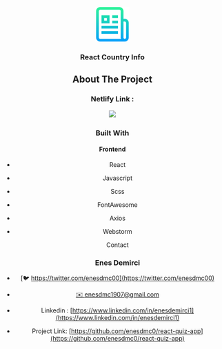 


<div align="center">
  <a href="https://github.com/github_username/repo_name">
    <img src="images/logo.png" alt="Logo" width="80" height="80">
  </a>
<h3 align="center">React Country Info</h3>




## About The Project

### Netlify Link :  [](https://enesquiz.netlify.app/)



![][img-1]





### Built With

#### Frontend

* React

* Javascript

* Scss

* FontAwesome

* Axios

* Webstorm

  

  

  Contact

  ### Enes Demirci

- [🐦 https://twitter.com/enesdmc00](https://twitter.com/enesdmc00) 

- [ ✉️ enesdmc1907@gmail.com]()

- Linkedin : [https://www.linkedin.com/in/enesdemirci1](https://www.linkedin.com/in/enesdemirci1)

- Project Link: [https://github.com/enesdmc0/react-quiz-app](https://github.com/enesdmc0/react-quiz-app)

  

[img-1]: images/quiz1.png